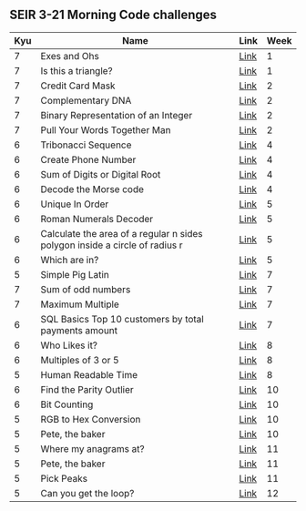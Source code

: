 ## SEIR 3-21 Morning Code challenges

| Kyu | Name | Link | Week |
|---|---|---|---|
| 7 | Exes and Ohs | [Link](https://www.codewars.com/kata/55908aad6620c066bc00002a) | 1 |
| 7 | Is this a triangle? | [Link](https://www.codewars.com/kata/56606694ec01347ce800001b/javascript) | 1 |
| 7 | Credit Card Mask | [Link](https://www.codewars.com/kata/5412509bd436bd33920011bc) | 2 |
| 7 | Complementary DNA | [Link](https://www.codewars.com/kata/554e4a2f232cdd87d9000038) | 2 |
| 7 | Binary Representation of an Integer | [Link](https://www.codewars.com/kata/5a5f3034cadebf76db000023) | 2 |
| 7 | Pull Your Words Together Man | [Link](https://www.codewars.com/kata/59ad7d2e07157af687000070) | 2 |
| 6 | Tribonacci Sequence | [Link](https://www.codewars.com/kata/556deca17c58da83c00002db/javascript) | 4 |
| 6 | Create Phone Number | [Link](https://www.codewars.com/kata/525f50e3b73515a6db000b83) | 4 |
| 6 | Sum of Digits or Digital Root | [Link](https://www.codewars.com/kata/541c8630095125aba6000c00) | 4 |
| 6 | Decode the Morse code | [Link](https://www.codewars.com/kata/54b724efac3d5402db00065e) | 4 |
| 6 | Unique In Order | [Link](https://www.codewars.com/kata/54e6533c92449cc251001667) | 5 |
| 6 | Roman Numerals Decoder | [Link](https://www.codewars.com/kata/51b6249c4612257ac0000005) | 5 |
| 6 | Calculate the area of a regular n sides polygon inside a circle of radius r | [Link](https://www.codewars.com/kata/5a58ca28e626c55ae000018a) | 5 |
| 6 | Which are in? | [Link](https://www.codewars.com/kata/550554fd08b86f84fe000a58) | 5 |
| 5 | Simple Pig Latin | [Link](https://www.codewars.com/kata/520b9d2ad5c005041100000f) | 7 |
| 7 | Sum of odd numbers | [Link](https://www.codewars.com/kata/55fd2d567d94ac3bc9000064/sql) | 7 |
| 7 | Maximum Multiple | [Link](https://www.codewars.com/kata/5aba780a6a176b029800041c/sql) | 7 |
| 6 | SQL Basics Top 10 customers by total payments amount | [Link](https://www.codewars.com/kata/580d08b5c049aef8f900007c/sql) | 7 |
| 6 | Who Likes it? | [Link](https://www.codewars.com/kata/5266876b8f4bf2da9b000362/python) | 8 |
| 6 | Multiples of 3 or 5 | [Link](https://www.codewars.com/kata/514b92a657cdc65150000006/python) | 8 |
| 5 | Human Readable Time | [Link](https://www.codewars.com/kata/52685f7382004e774f0001f7/python) | 8 |
| 6 | Find the Parity Outlier | [Link](https://www.codewars.com/kata/5526fc09a1bbd946250002dc/javascript) | 10 |
| 6 | Bit Counting | [Link](https://www.codewars.com/kata/526571aae218b8ee490006f4/javascript) | 10 |
| 5 | RGB to Hex Conversion | [Link](https://www.codewars.com/kata/513e08acc600c94f01000001/javascript) | 10 |
| 5 | Pete, the baker | [Link](https://www.codewars.com/kata/525c65e51bf619685c000059/javascript) | 10 |
| 5 | Where my anagrams at? | [Link](https://www.codewars.com/kata/523a86aa4230ebb5420001e1/javascript) | 11 |
| 5 | Pete, the baker | [Link](https://www.codewars.com/kata/525c65e51bf619685c000059/javascript) | 11 |
| 5 | Pick Peaks | [Link](https://www.codewars.com/kata/5279f6fe5ab7f447890006a7/javascript) | 11 |
| 5 | Can you get the loop? | [Link](https://www.codewars.com/kata/52a89c2ea8ddc5547a000863/javascript) | 12 |
